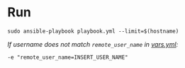 # Run

```
sudo ansible-playbook playbook.yml --limit=$(hostname)
```

*If username does not match `remote_user_name` in [vars.yml](./vars.yml):*

```
-e "remote_user_name=INSERT_USER_NAME"
```